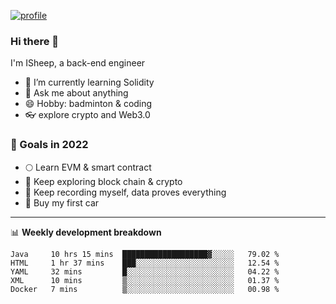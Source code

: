 [![profile](http://img.codelin.xyz/hello-im-isheep.svg)](https://www.calligrapher.ai/)

### Hi there 🐏

I'm ISheep, a back-end engineer

- 🔭 I’m currently learning Solidity
- 💬 Ask me about anything
- 😄 Hobby: badminton & coding
- 👓 explore crypto and Web3.0

### 🚀 Goals in 2022
+ 🌕 Learn EVM & smart contract
+ 🤔 Keep exploring block chain & crypto
+ 🐏 Keep recording myself, data proves everything
+ 🚗 Buy my first car

-------

📊 **Weekly development breakdown**
<!--START_SECTION:waka-->
```text
Java     10 hrs 15 mins  ███████████████████▓░░░░░   79.02 % 
HTML     1 hr 37 mins    ███░░░░░░░░░░░░░░░░░░░░░░   12.54 % 
YAML     32 mins         █░░░░░░░░░░░░░░░░░░░░░░░░   04.22 % 
XML      10 mins         ▒░░░░░░░░░░░░░░░░░░░░░░░░   01.37 % 
Docker   7 mins          ▒░░░░░░░░░░░░░░░░░░░░░░░░   00.98 % 
```
<!--END_SECTION:waka-->
